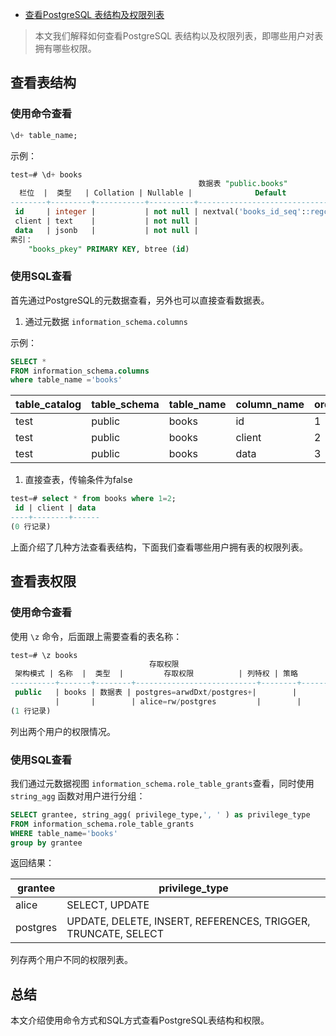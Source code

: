 - [查看PostgreSQL 表结构及权限列表](https://blog.csdn.net/neweastsun/article/details/119669540)

> 本文我们解释如何查看PostgreSQL 表结构以及权限列表，即哪些用户对表拥有哪些权限。

## 查看表结构

### 使用命令查看

```sql
\d+ table_name;
```

示例：

```sql
test=# \d+ books
                                          数据表 "public.books"
  栏位  |  类型   | Collation | Nullable |              Default              |   存储   | 统计目标 | 描述
--------+---------+-----------+----------+-----------------------------------+----------+----------+------
 id     | integer |           | not null | nextval('books_id_seq'::regclass) | plain    |          |
 client | text    |           | not null |                                   | extended |          |
 data   | jsonb   |           | not null |                                   | extended |          |
索引：
    "books_pkey" PRIMARY KEY, btree (id)
```

### 使用SQL查看

首先通过PostgreSQL的元数据查看，另外也可以直接查看数据表。

1. 通过元数据 `information_schema.columns`

示例：

```sql
SELECT *
FROM information_schema.columns
where table_name ='books'
```

| table_catalog | table_schema | table_name | column_name | ordinal_position | column_default                    | is_nullable | data_type | character_maximum_length | character_octet_length | numeric_precision | numeric_precision_radix | numeric_scale | datetime_precision | interval_type | interval_precision | character_set_catalog | character_set_schema | character_set_name | collation_catalog | collation_schema | collation_name | domain_catalog | domain_schema | domain_name | udt_catalog | udt_schema | udt_name | scope_catalog | scope_schema | scope_name | maximum_cardinality | dtd_identifier | is_self_referencing | is_identity | identity_generation | identity_start | identity_increment | identity_maximum | identity_minimum | identity_cycle | is_generated | generation_expression | is_updatable |
| ------------- | ------------ | ---------- | ----------- | ---------------- | --------------------------------- | ----------- | --------- | ------------------------ | ---------------------- | ----------------- | ----------------------- | ------------- | ------------------ | ------------- | ------------------ | --------------------- | -------------------- | ------------------ | ----------------- | ---------------- | -------------- | -------------- | ------------- | ----------- | ----------- | ---------- | -------- | ------------- | ------------ | ---------- | ------------------- | -------------- | ------------------- | ----------- | ------------------- | -------------- | ------------------ | ---------------- | ---------------- | -------------- | ------------ | --------------------- | ------------ |
| test          | public       | books      | id          | 1                | nextval(‘books_id_seq’::regclass) | NO          | integer   |                          |                        | 32                | 2                       | 0             |                    |               |                    |                       |                      |                    |                   |                  |                |                |               |             | test        | pg_catalog | int4     |               |              |            |                     | 1              | NO                  | NO          |                     |                |                    |                  |                  | NO             | NEVER        |                       | YES          |
| test          | public       | books      | client      | 2                |                                   | NO          | text      |                          | 1073741824             |                   |                         |               |                    |               |                    |                       |                      |                    |                   |                  |                |                |               |             | test        | pg_catalog | text     |               |              |            |                     | 2              | NO                  | NO          |                     |                |                    |                  |                  | NO             | NEVER        |                       | YES          |
| test          | public       | books      | data        | 3                |                                   | NO          | jsonb     |                          |                        |                   |                         |               |                    |               |                    |                       |                      |                    |                   |                  |                |                |               |             | test        | pg_catalog | jsonb    |               |              |            |                     | 3              | NO                  | NO          |                     |                |                    |                  |                  | NO             | NEVER        |                       | YES          |

1. 直接查表，传输条件为false

```sql
test=# select * from books where 1=2;
 id | client | data
----+--------+------
(0 行记录)
```

上面介绍了几种方法查看表结构，下面我们查看哪些用户拥有表的权限列表。

## 查看表权限

### 使用命令查看

使用 `\z` 命令，后面跟上需要查看的表名称：

```sql
test=# \z books
                               存取权限
 架构模式 | 名称  |  类型  |         存取权限          | 列特权 | 策略
----------+-------+--------+---------------------------+--------+------
 public   | books | 数据表 | postgres=arwdDxt/postgres+|        |
          |       |        | alice=rw/postgres         |        |
(1 行记录)
```

列出两个用户的权限情况。

### 使用SQL查看

我们通过元数据视图 `information_schema.role_table_grants`查看，同时使用 `string_agg` 函数对用户进行分组：

```sql
SELECT grantee, string_agg( privilege_type,', ' ) as privilege_type
FROM information_schema.role_table_grants 
WHERE table_name='books'
group by grantee
```

返回结果：

| grantee  | privilege_type                                               |
| -------- | ------------------------------------------------------------ |
| alice    | SELECT, UPDATE                                               |
| postgres | UPDATE, DELETE, INSERT, REFERENCES, TRIGGER, TRUNCATE, SELECT |

列存两个用户不同的权限列表。

## 总结

本文介绍使用命令方式和SQL方式查看PostgreSQL表结构和权限。